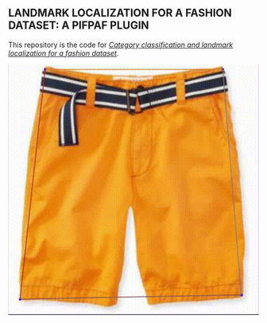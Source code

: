 ## LANDMARK LOCALIZATION FOR A FASHION DATASET: A PIFPAF PLUGIN

This repository is the code for [*Category classification and landmark localization for a fashion dataset*](https://drive.google.com/drive/folders/1jqvd6CmmyKQaodJAdwPNVwH92M9YC9tg?usp=sharing).

![Alt Text](clothing_landmark.gif)